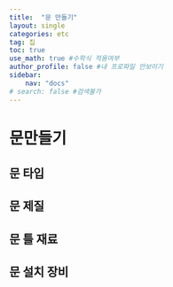 ```yaml
---
title:  "문 만들기"
layout: single
categories: etc
tag: 집
toc: true
use_math: true #수학식 적용여부
author_profile: false #내 프로파일 안보이기
sidebar:
    nav: "docs" 
# search: false #검색불가
---
```

# 문만들기
## 문 타입
## 문 제질
## 문 틀 재료
## 문 설치 장비